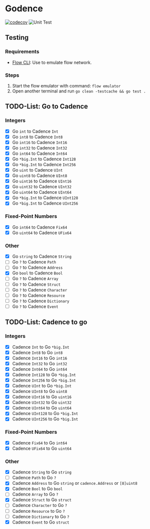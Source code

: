 # Godence
[![codecov](https://codecov.io/gh/LemonNekoGH/godence/branch/main/graph/badge.svg?token=KT1RNHTIQZ)](https://codecov.io/gh/LemonNekoGH/godence)
![Unit Test](https://github.com/LemonNekoGH/godence/actions/workflows/main_unittest.yaml/badge.svg)

## Testing
### Requirements
- [Flow CLI](https://docs.onflow.org/flow-cli/): Use to emulate flow network.

### Steps
1. Start the flow emulator with command: `flow emulator`
2. Open another terminal and run `go clean -testcache && go test .`

## TODO-List: Go to Cadence
### Integers
- [x] Go `int` to Cadence `Int`
- [x] Go `int8` to Cadence `Int8`
- [x] Go `int16` to Cadence `Int16`
- [x] Go `int32` to Cadence `Int32`
- [x] Go `int64` to Cadence `Int64`
- [x] Go `*big.Int` to Cadence `Int128`
- [x] Go `*big.Int` to Cadence `Int256`
- [x] Go `uint` to Cadence `UInt`
- [x] Go `uint8` to Cadence `UInt8`
- [x] Go `uint16` to Cadence `UInt16`
- [x] Go `uint32` to Cadence `UInt32`
- [x] Go `uint64` to Cadence `UInt64`
- [x] Go `*big.Int` to Cadence `UInt128`
- [x] Go `*big.Int` to Cadence `UInt256`
### Fixed-Point Numbers
- [x] Go `int64` to Cadence `Fix64`
- [x] Go `uint64` to Cadence `UFix64`
### Other
- [x] Go `string` to Cadence `String`
- [ ] Go `?` to Cadence `Path`
- [ ] Go `?` to Cadence `Address`
- [x] Go `bool` to Cadence `Bool`
- [ ] Go `?` to Cadence `Array`
- [ ] Go `?` to Cadence `Struct`
- [ ] Go `?` to Cadence `Character`
- [ ] Go `?` to Cadence `Resource`
- [ ] Go `?` to Cadence `Dictionary`
- [ ] Go `?` to Cadence `Event`

## TODO-List: Cadence to go
### Integers
- [x] Cadence `Int` to Go `*big.Int`
- [x] Cadence `Int8` to Go `int8`
- [x] Cadence `Int16` to Go `int16`
- [x] Cadence `Int32` to Go `int32`
- [x] Cadence `Int64` to Go `int64`
- [x] Cadence `Int128` to Go `*big.Int`
- [x] Cadence `Int256` to Go `*big.Int`
- [x] Cadence `UInt` to Go `*big.Int`
- [x] Cadence `UInt8` to Go `uint8`
- [x] Cadence `UInt16` to Go `uint16`
- [x] Cadence `UInt32` to Go `uint32`
- [x] Cadence `UInt64` to Go `uint64`
- [x] Cadence `UInt128` to Go `*big.Int`
- [x] Cadence `UInt256` to Go `*big.Int`
### Fixed-Point Numbers
- [x] Cadence `Fix64` to Go `int64`
- [x] Cadence `UFix64` to Go `uint64`
### Other
- [x] Cadence `String` to Go `string`
- [ ] Cadence `Path` to Go `?`
- [x] Cadence `Address` to Go `string` or `cadence.Address` or `[8]uint8`
- [x] Cadence `Bool` to Go `bool`
- [ ] Cadence `Array` to Go `?`
- [x] Cadence `Struct` to Go `struct`
- [ ] Cadence `Character` to Go `?`
- [ ] Cadence `Resource` to Go `?`
- [ ] Cadence `Dictionary` to Go `?`
- [x] Cadence `Event` to Go `struct`